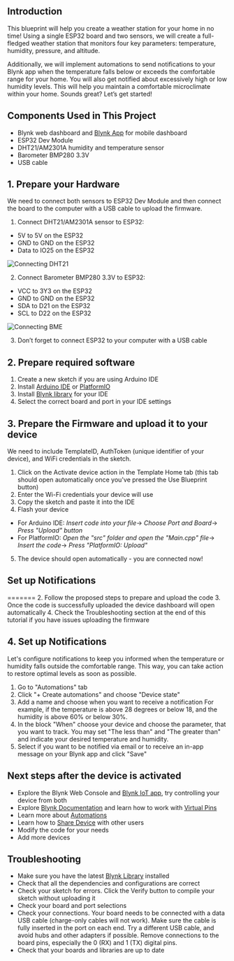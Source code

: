 ## Introduction

This blueprint will help you create a weather station for your home in no time! Using a single ESP32 board and two sensors, we will create a full-fledged weather station that monitors four key parameters: temperature, humidity, pressure, and altitude. 

Additionally, we will implement automations to send notifications to your Blynk app when the temperature falls below or exceeds the comfortable range for your home. You will also get notified about excessively high or low humidity levels. This will help you maintain a comfortable microclimate within your home. Sounds great? Let’s get started!

## Components Used in This Project
* Blynk web dashboard and [Blynk App](https://docs.blynk.io/en/downloads/blynk-apps-for-ios-and-android) for mobile dashboard
* ESP32 Dev Module
* DHT21/AM2301A humidity and temperature sensor
* Barometer BMP280 3.3V
* USB cable


## 1. Prepare your Hardware 

We need to connect both sensors to ESP32 Dev Module and then connect the board to the computer with a USB cable to upload the firmware. 

1. Connect DHT21/AM2301A sensor to ESP32:

* 5V to 5V on the ESP32
* GND to GND on the ESP32
* Data to IO25 on the ESP32

![Connecting DHT21](https://raw.githubusercontent.com/YuliiaRudevych/blueprints/main/Weather%20Station/Images/Screenshot%20at%20May%2018%2017-57-29-2.webp)

2. Connect Barometer BMP280 3.3V to ESP32:
* VCC to 3Y3 on the ESP32
* GND to GND on the ESP32
* SDA to D21 on the ESP32
* SCL to D22 on the ESP32

![Connecting BME](https://raw.githubusercontent.com/YuliiaRudevych/blueprints/main/Weather%20Station/Images/interfacing-bmp280-and-esp32-circuit-diagram.webp)

3. Don’t forget to connect ESP32 to your computer with a USB cable

## 2. Prepare required software

1. Create a new sketch if you are using Arduino IDE
2. Install [Arduino IDE](https://www.arduino.cc/en/software) or [PlatformIO](https://platformio.org/install)
3. Install [Blynk library](https://docs.blynk.io/en/blynk-library-firmware-api/installation) for your IDE
4. Select the correct board and port in your IDE settings


## 3. Prepare the Firmware and upload it to your device
We need to include TemplateID, AuthToken (unique identifier of your device), and WiFi credentials in the sketch.

1. Click on the Activate device action in the Template Home tab (this tab should open automatically once you've pressed the Use Blueprint button)
2. Enter the Wi-Fi credentials your device will use
3. Copy the sketch and paste it into the IDE
3. Flash your device
* For Arduino IDE:
 *Insert code into your file*->
 *Choose Port and Board*->
 *Press "Upload" button*
* For PlatformIO:
*Open the "src" folder and open the "Main.cpp" file*->
*Insert the code*->
*Press "PlatformIO: Upload"*
5. The device should open automatically - you are connected now!

## Set up Notifications
=======
2. Follow the proposed steps to prepare and upload the code
3. Once the code is successfully uploaded the device dashboard will open automatically
4. Check the Troubleshooting section at the end of this tutorial if you have issues uploading the firmware

## 4. Set up Notifications
Let's configure notifications to keep you informed when the temperature or humidity falls outside the comfortable range. This way, you can take action to restore optimal levels as soon as possible.
1. Go to  "Automations" tab 
2. Click "+ Create automations" and choose "Device state"
3. Add a name and choose when you want to receive a notification 
For example, if the temperature is above 28 degrees or below 18, and the humidity is above 60% or below 30%. 
4. In the block "When" choose your device and choose the parameter, that you want to track. You may set "The less than" and "The greater than" and indicate your desired temperature and humidity. 
5. Select if you want to be notified via email or to receive an in-app message on your Blynk app and click "Save"

## Next steps after the device is activated

* Explore the Blynk Web Console and [Blynk IoT app](https://docs.blynk.io/en/downloads/blynk-apps-for-ios-and-android), try controlling your device from both
* Explore [Blynk Documentation](https://docs.blynk.io/en/) and learn how to work with [Virtual Pins](https://docs.blynk.io/en/getting-started/using-virtual-pins-to-control-physical-devices)
* Learn more about [Automations](https://docs.blynk.io/en/concepts/automations)
* Learn how to [Share Device](https://docs.blynk.io/en/concepts/users) with other users
* Modify the code for your needs
* Add more devices


## Troubleshooting

* Make sure you have the latest [Blynk Library](https://docs.blynk.io/en/blynk-library-firmware-api/installation) installed
* Check that all the dependencies and configurations are correct
* Check your sketch for errors. Click the Verify button to compile your sketch without uploading it
* Check your board and port selections
* Check your connections. Your board needs to be connected with a data USB cable (charge-only cables will not work). Make sure the cable is fully inserted in the port on each end. Try a different USB cable, and avoid hubs and other adapters if possible. Remove connections to the board pins, especially the 0 (RX) and 1 (TX) digital pins.
* Check that your boards and libraries are up to date
